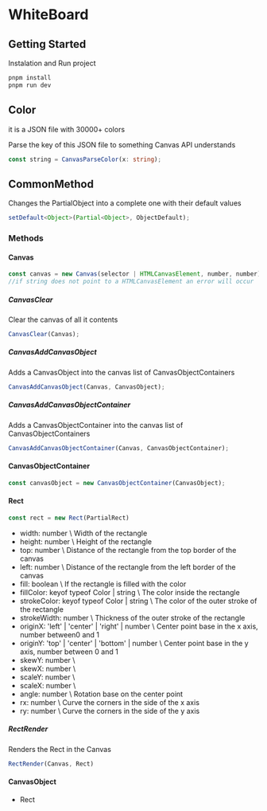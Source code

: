 # WhiteBoard
## Getting Started
Instalation and Run project
```sh
pnpm install
pnpm run dev 
```
## Color
it is a JSON file with 30000+ colors

Parse the key of this JSON file to something Canvas API understands
```typescript
const string = CanvasParseColor(x: string);
```

## CommonMethod
Changes the PartialObject into a complete one with their default values
```typescript
setDefault<Object>(Partial<Object>, ObjectDefault);
```

### Methods
#### Canvas
```typescript
const canvas = new Canvas(selector | HTMLCanvasElement, number, number);
//if string does not point to a HTMLCanvasElement an error will occur
```
##### CanvasClear
Clear the canvas of all it contents
```typescript
CanvasClear(Canvas);
```
##### CanvasAddCanvasObject
Adds a CanvasObject into the canvas list of CanvasObjectContainers
```typescript
CanvasAddCanvasObject(Canvas, CanvasObject);
```
##### CanvasAddCanvasObjectContainer
Adds a CanvasObjectContainer into the canvas list of CanvasObjectContainers
```typescript
CanvasAddCanvasObjectContainer(Canvas, CanvasObjectContainer);
```
#### CanvasObjectContainer
```typescript
const canvasObject = new CanvasObjectContainer(CanvasObject);
```
#### Rect
```typescript
const rect = new Rect(PartialRect)
```
* width: number \ Width of the rectangle
* height: number \ Height of the rectangle
* top: number \ Distance of the rectangle from the top border of the canvas
* left: number \ Distance of the rectangle from the left border of the canvas
* fill: boolean \ If the rectangle is filled with the color
* fillColor: keyof typeof Color | string \ The color inside the rectangle
* strokeColor: keyof typeof Color | string \ The color of the outer stroke of the rectangle
* strokeWidth: number \ Thickness of the outer stroke of the rectangle
* originX: 'left' | 'center' | 'right' | number \ Center point base in the x axis, number between0 and 1
* originY: 'top' | 'center' | 'bottom' | number \ Center point base in the y axis, number between 0 and 1
* skewY: number \ 
* skewX: number \ 
* scaleY: number \ 
* scaleX: number \ 
* angle: number \ Rotation base on the center point
* rx: number \ Curve the corners in the side of the x axis
* ry: number \ Curve the corners in the side of the y axis

##### RectRender
Renders the Rect in the Canvas
```typescript
RectRender(Canvas, Rect)
```

#### CanvasObject
* Rect
